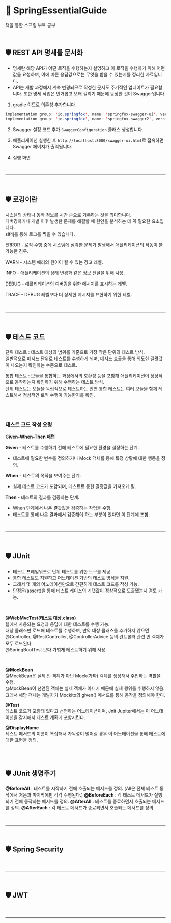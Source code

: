 # 📔 SpringEssentialGuide
책을 통한 스프링 부트 공부

<br>

## 🛡️ REST API 명세를 문서화
- 명세란 해당 API가 어떤 로직을 수행하는지 설명하고 이 로직을 수행하기 위해 어떤 값을 요청하며, 이에 따른 응답값으로는 무엇을 받을 수 있는지를 정리한 자료입니다.
- API는 개발 과정에서 계속 변경되므로 작성한 문서도 주기적인 업데이트가 필요합니다. 또한 명세 작업은 번거롭고 오래 걸리기 때문에 등장한 것이 Swagger입니다.

1. gradle 이므로 의존성 추가합니다
```java
implementation group: 'io.springfox', name: 'springfox-swagger-ui', version: '2.9.2'
implementation group: 'io.springfox', name: 'springfox-swagger2', version: '2.9.2'
```

2. Swagger 설정 코드 추가
`SwaggerConfiguration` 클래스 생성합니다.

3. 애플리케이션 실행한 후 `http://localhost:8080/swagger-ui.html`로 접속하면 Swagger 페이지가 출력됩니다.

4. 실행 화면


<br>

---

<br>

## 🛡️ 로깅이란
시스템의 상태나 동작 정보를 시간 순으로 기록하는 것을 의미합니다.<br>
디버깅하거나 개발 이후 발생한 문제를 해결할 때 원인을 분석하는 데 꼭 필요한 요소입니다. <br>
slf4j를 통해 로그를 찍을 수 있습니다.

ERROR - 로직 수행 중에 시스템에 심각한 문제가 발생해서 애플리케이션의 작동이 불가능한 경우.

WARN - 시스템 에러의 원이이 될 수 있는 경고 레벨.

INFO - 애플리케이션의 상태 변경과 같은 정보 전달을 위해 사용.

DEBUG - 애플리케이션의 디버깅을 위한 메시지를 표시하는 레벨.

TRACE - DEBUG 레벨보다 더 상세한 메시지를 표현하기 위한 레벨.

<br>

---

<br>

## 🛡️ 테스트 코드
단위 테스트 : 테스트 대상의 범위를 기준으로 가장 작은 단위의 테스트 방식.<br>
일반적으로 메서드 단위로 테스트를 수행하게 되며, 메서드 호출을 통해 의도한 결괏값이 나오는지 확인하는 수준으로 테스트.

통합 테스트 : 모듈을 통합하는 과정에서의 호환성 등을 포함해 애플리케이션이 정상적으로 동작하는지 확인하기 위해 수행하는 테스트 방식.<br>
단위 테스트는 모듈을 독립적으로 테스트하는 반면 통합 테스트는 여러 모듈을 함께 테스트해서 정상적인 로직 수행이 가능한지를 확인.

<br>
<br>

### 테스트 코드 작성 요령
**Given-When-Then 패턴**

**Given** - 테스트를 수행하기 전에 테스트에 필요한 환경을 설정하는 단계.<br>
- 테스트에 필요한 변수를 정의하거나 Mock 객체를 통해 특정 상황에 대한 행동을 정의.

**When** - 테스트의 목적을 보여주는 단계.<br>
- 실제 테스트 코드가 포함되며, 테스트르 통한 결괏값을 가져오게 됨.

**Then** - 테스트의 결과를 검증하는 단계.<br>
- When 단계에서 나온 결괏값을 검증하는 작업을 수행.<br>
- 테스트를 통해 나온 결과에서 검증해야 하는 부분이 있다면 이 단계에 포함.

<br>

---

<br>

## 🛡️ JUnit
- 테스트 프레임워크로 단위 테스트를 위한 도구를 제공. <br>
- 통합 테스트도 지원하고 어노테이션 기반의 테스트 방식을 지원.<br>
- 그래서 몇 개의 어노테이션만으로 간편하게 테스트 코드를 작성 가능.<br>
- 단정문(assert)을 통해 테스트 케이스의 기댓값이 정상적으로 도출됐는지 검토 가능.

<br>

**@WebMvcTest(테스트 대상.class)** <br>
웹에서 사용되는 요청과 응답에 대한 테스트를 수행 가능.<br>
대상 클래스만 로드해 테스트를 수행하며, 만약 대상 클래스를 추가하지 않으면 @Controller, @RestController, @ControllerAdvice 등의 컨트롤러 관련 빈 객체가 모두 로드된다.<br>
@SpringBootTest 보다 가볍게 테스트하기 위해 사용.

<br>

**@MockBean**<br>
@MockBean은 실제 빈 객체가 아닌 Mock(가짜) 객체를 생성해서 주입하는 역할을 수행.<br>
@MockBean이 선언된 객체는 실제 객체가 아니기 때문에 실제 행위를 수행하지 않음.<br>
그래서 해당 객체는 개발자가 Mockito의 given() 메서드를 통해 동작을 정의해야 한다.

**@Test**<br>
테스트 코드가 포함돼 있다고 선언하는 어노테이션이며, Jnit Jupiter에서는 이 어노테이션을 감지해서 테스트 계획에 포함시킨다.

**@DisplayName**<br>
테스트 메서드의 이름이 복잡해서 가독성이 떨어질 경우 이 어노테이션을 통해 테스트에 대한 표현을 정의.

<br>
<br>

## 🛡️ JUnit 생명주기
**@BeforeAll** : 테스트를 시작하기 전에 호출되는 메서드를 정의. (All은 전체 테스트 동작에서 처음과 마지막에만 각각 수행된다.)
**@BeforeEach** : 각 테스트 메서드가 실행되기 전에 동작하는 메서드를 정의.
**@AfterAll** : 테스트를 종료하면서 호출되는 메서드를 정의.
**@AfterEach** : 각 테스트 메서드가 종료되면서 호출되는 메서드를 정의

<br>

---

<br>

## 🛡️ Spring Security


<br>

---

<br>

## 🛡️ JWT


<br>

---

<br>